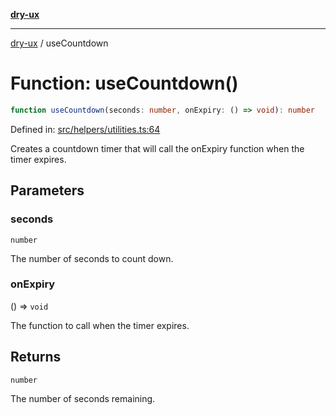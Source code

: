 [**dry-ux**](../README.md)

***

[dry-ux](../README.md) / useCountdown

# Function: useCountdown()

```ts
function useCountdown(seconds: number, onExpiry: () => void): number
```

Defined in: [src/helpers/utilities.ts:64](https://github.com/navedr/dry-ux/blob/05824901684f5086b63edd3699fcdb1704ab19f9/src/helpers/utilities.ts#L64)

Creates a countdown timer that will call the onExpiry function when the timer expires.

## Parameters

### seconds

`number`

The number of seconds to count down.

### onExpiry

() => `void`

The function to call when the timer expires.

## Returns

`number`

The number of seconds remaining.
